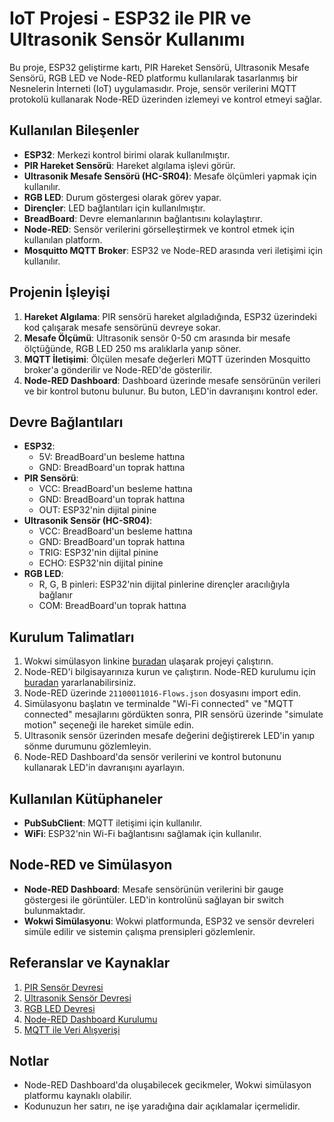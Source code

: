 # IoT Projesi - ESP32 ile PIR ve Ultrasonik Sensör Kullanımı

Bu proje, ESP32 geliştirme kartı, PIR Hareket Sensörü, Ultrasonik Mesafe Sensörü, RGB LED ve Node-RED platformu kullanılarak tasarlanmış bir Nesnelerin İnterneti (IoT) uygulamasıdır. Proje, sensör verilerini MQTT protokolü kullanarak Node-RED üzerinden izlemeyi ve kontrol etmeyi sağlar.

## Kullanılan Bileşenler
- **ESP32**: Merkezi kontrol birimi olarak kullanılmıştır.
- **PIR Hareket Sensörü**: Hareket algılama işlevi görür.
- **Ultrasonik Mesafe Sensörü (HC-SR04)**: Mesafe ölçümleri yapmak için kullanılır.
- **RGB LED**: Durum göstergesi olarak görev yapar.
- **Dirençler**: LED bağlantıları için kullanılmıştır.
- **BreadBoard**: Devre elemanlarının bağlantısını kolaylaştırır.
- **Node-RED**: Sensör verilerini görselleştirmek ve kontrol etmek için kullanılan platform.
- **Mosquitto MQTT Broker**: ESP32 ve Node-RED arasında veri iletişimi için kullanılır.

## Projenin İşleyişi
1. **Hareket Algılama**: PIR sensörü hareket algıladığında, ESP32 üzerindeki kod çalışarak mesafe sensörünü devreye sokar.
2. **Mesafe Ölçümü**: Ultrasonik sensör 0-50 cm arasında bir mesafe ölçtüğünde, RGB LED 250 ms aralıklarla yanıp söner.
3. **MQTT İletişimi**: Ölçülen mesafe değerleri MQTT üzerinden Mosquitto broker'a gönderilir ve Node-RED'de gösterilir.
4. **Node-RED Dashboard**: Dashboard üzerinde mesafe sensörünün verileri ve bir kontrol butonu bulunur. Bu buton, LED'in davranışını kontrol eder.

## Devre Bağlantıları
- **ESP32**:
  - 5V: BreadBoard'un besleme hattına
  - GND: BreadBoard'un toprak hattına
- **PIR Sensörü**:
  - VCC: BreadBoard'un besleme hattına
  - GND: BreadBoard'un toprak hattına
  - OUT: ESP32'nin dijital pinine
- **Ultrasonik Sensör (HC-SR04)**:
  - VCC: BreadBoard'un besleme hattına
  - GND: BreadBoard'un toprak hattına
  - TRIG: ESP32'nin dijital pinine
  - ECHO: ESP32'nin dijital pinine
- **RGB LED**:
  - R, G, B pinleri: ESP32'nin dijital pinlerine dirençler aracılığıyla bağlanır
  - COM: BreadBoard'un toprak hattına

## Kurulum Talimatları
1. Wokwi simülasyon linkine [buradan](https://wokwi.com/projects/399671421782657025) ulaşarak projeyi çalıştırın.
2. Node-RED'i bilgisayarınıza kurun ve çalıştırın. Node-RED kurulumu için [buradan](https://nodered.org/docs/getting-started/) yararlanabilirsiniz.
3. Node-RED üzerinde `21100011016-Flows.json` dosyasını import edin.
4. Simülasyonu başlatın ve terminalde "Wi-Fi connected" ve "MQTT connected" mesajlarını gördükten sonra, PIR sensörü üzerinde "simulate motion" seçeneği ile hareket simüle edin.
5. Ultrasonik sensör üzerinden mesafe değerini değiştirerek LED'in yanıp sönme durumunu gözlemleyin.
6. Node-RED Dashboard'da sensör verilerini ve kontrol butonunu kullanarak LED'in davranışını ayarlayın.

## Kullanılan Kütüphaneler
- **PubSubClient**: MQTT iletişimi için kullanılır.
- **WiFi**: ESP32'nin Wi-Fi bağlantısını sağlamak için kullanılır.

## Node-RED ve Simülasyon
- **Node-RED Dashboard**: Mesafe sensörünün verilerini bir gauge göstergesi ile görüntüler. LED'in kontrolünü sağlayan bir switch bulunmaktadır.
- **Wokwi Simülasyonu**: Wokwi platformunda, ESP32 ve sensör devreleri simüle edilir ve sistemin çalışma prensipleri gözlemlenir.

## Referanslar ve Kaynaklar
1. [PIR Sensör Devresi](https://wokwi.com/projects/375773184726322177)
2. [Ultrasonik Sensör Devresi](https://wokwi.com/projects/360523796394304513)
3. [RGB LED Devresi](https://wokwi.com/projects/394570674947171329)
4. [Node-RED Dashboard Kurulumu](https://flows.nodered.org/node/node-red-dashboard)
5. [MQTT ile Veri Alışverişi](https://www.youtube.com/watch?v=lEXQ9w1z7Aw&list=PLGlKxZrcyaVDFqdtvZwfy326rurYZovuO&index=13)

## Notlar
- Node-RED Dashboard'da oluşabilecek gecikmeler, Wokwi simülasyon platformu kaynaklı olabilir.
- Kodunuzun her satırı, ne işe yaradığına dair açıklamalar içermelidir.

